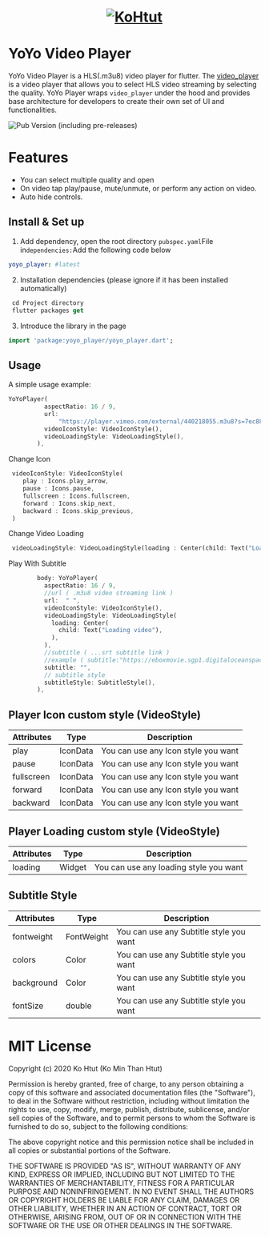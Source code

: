 <h1 align="center">
  <a href="https://kohtut.dev/2020/08/05/yo-yo-player/"><img src="https://raw.githubusercontent.com/ko-htut/yoyo-player/master/yoyo_logo.png" alt="KoHtut"></a>
</h1>

# YoYo Video Player

YoYo Video Player is a HLS(.m3u8) video player for flutter.
The [video_player](https://pub.dev/packages/yoyo_player) is a video player that allows you to select HLS video streaming by selecting the quality. YoYo Player wraps `video_player` under the hood and provides base architecture for developers to create their own set of UI and functionalities.

![Pub Version (including pre-releases)](https://img.shields.io/pub/v/yoyo_player)

# Features

* You can select multiple quality and open
* On video tap play/pause, mute/unmute, or perform any action on video.
* Auto hide controls.

## Install & Set up

1. Add dependency, open the root directory `pubspec.yaml`File in`dependencies:`Add the following code below

 ```yaml
 yoyo_player: #latest
 ```

2. Installation dependencies (please ignore if it has been installed automatically)

```dart
 cd Project directory
 flutter packages get
 ```

3. Introduce the library in the page

```dart
import 'package:yoyo_player/yoyo_player.dart';
```
## Usage

A simple usage example:

```dart
YoYoPlayer(
          aspectRatio: 16 / 9,
          url:
              "https://player.vimeo.com/external/440218055.m3u8?s=7ec886b4db9c3a52e0e7f5f917ba7287685ef67f&oauth2_token_id=1360367101",
          videoIconStyle: VideoIconStyle(),
          videoLoadingStyle: VideoLoadingStyle(),
        ),
```

Change Icon

```dart
 videoIconStyle: VideoIconStyle(
    play : Icons.play_arrow,
    pause : Icons.pause,
    fullscreen : Icons.fullscreen,
    forward : Icons.skip_next,
    backward : Icons.skip_previous,
 )
```

Change Video Loading
```dart
 videoLoadingStyle: VideoLoadingStyle(loading : Center(child: Text("Loading video")),
```

Play With Subtitle
```dart
        body: YoYoPlayer(
          aspectRatio: 16 / 9,
          //url ( .m3u8 video streaming link )
          url:  " ",
          videoIconStyle: VideoIconStyle(),
          videoLoadingStyle: VideoLoadingStyle(
            loading: Center(
              child: Text("Loading video"),
            ),
          ),
          //subtitle ( ...srt subtitle link )
          //example ( subtitle:"https://eboxmovie.sgp1.digitaloceanspaces.com/mmmmtest.srt")
          subtitle: "",
          // subtitle style
          subtitleStyle: SubtitleStyle(),
        ),
```

## Player Icon custom style (VideoStyle)

| Attributes | Type     | Description                         |
|------------|----------|-------------------------------------|
| play       | IconData | You can use any Icon style you want |
| pause      | IconData | You can use any Icon style you want |
| fullscreen | IconData | You can use any Icon style you want |
| forward    | IconData | You can use any Icon style you want |
| backward   | IconData | You can use any Icon style you want |

## Player Loading custom style (VideoStyle)

| Attributes | Type   | Description                            |
|------------|--------|----------------------------------------|
| loading    | Widget | You can use any loading style you want |

## Subtitle Style
| Attributes | Type   | Description                            |
|------------|--------|----------------------------------------|
| fontweight    | FontWeight | You can use any Subtitle style you want |
| colors    | Color | You can use any Subtitle style you want |
| background    | Color | You can use any Subtitle style you want |
| fontSize    | double | You can use any Subtitle style you want |


# MIT License

Copyright (c) 2020 Ko Htut (Ko Min Than Htut)

Permission is hereby granted, free of charge, to any person obtaining a copy
of this software and associated documentation files (the "Software"), to deal
in the Software without restriction, including without limitation the rights
to use, copy, modify, merge, publish, distribute, sublicense, and/or sell
copies of the Software, and to permit persons to whom the Software is
furnished to do so, subject to the following conditions:

The above copyright notice and this permission notice shall be included in all
copies or substantial portions of the Software.

THE SOFTWARE IS PROVIDED "AS IS", WITHOUT WARRANTY OF ANY KIND, EXPRESS OR
IMPLIED, INCLUDING BUT NOT LIMITED TO THE WARRANTIES OF MERCHANTABILITY,
FITNESS FOR A PARTICULAR PURPOSE AND NONINFRINGEMENT. IN NO EVENT SHALL THE
AUTHORS OR COPYRIGHT HOLDERS BE LIABLE FOR ANY CLAIM, DAMAGES OR OTHER
LIABILITY, WHETHER IN AN ACTION OF CONTRACT, TORT OR OTHERWISE, ARISING FROM,
OUT OF OR IN CONNECTION WITH THE SOFTWARE OR THE USE OR OTHER DEALINGS IN THE
SOFTWARE.